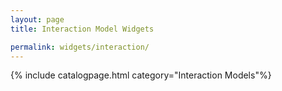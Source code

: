 ```yaml
---
layout: page
title: Interaction Model Widgets

permalink: widgets/interaction/
---
```

{% include catalogpage.html category="Interaction Models"%}